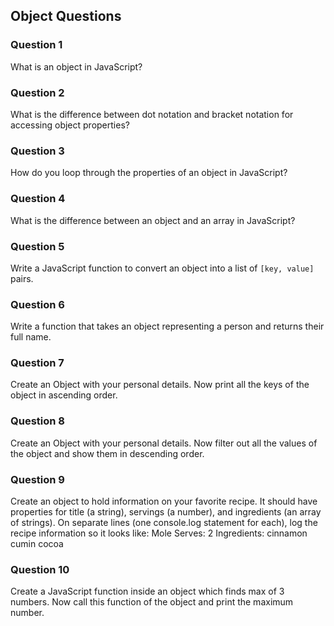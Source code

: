 ## Object Questions 

### Question 1

What is an object in JavaScript?

### Question 2

What is the difference between dot notation and bracket notation for accessing object properties?

### Question 3

How do you loop through the properties of an object in JavaScript?

### Question 4

What is the difference between an object and an array in JavaScript?

### Question 5

Write a JavaScript function to convert an object into a list of `[key, value]` pairs. 

### Question 6

Write a function that takes an object representing a person and returns their full name.

### Question 7

Create an Object with your personal details. Now print all the keys of the object in ascending order.

### Question 8

Create an Object with your personal details. Now filter out all the values of the object and show them in descending order.

### Question 9

Create an object to hold information on your favorite recipe. It should have properties for title (a string), servings (a number), and ingredients (an array of strings).
On separate lines (one console.log statement for each), log the recipe information so it looks like:
Mole
Serves: 2
Ingredients:
cinnamon
cumin
cocoa

 ### Question 10
 
 Create a JavaScript function inside an object which finds max of 3 numbers. Now call this function of the object and print the maximum number.
